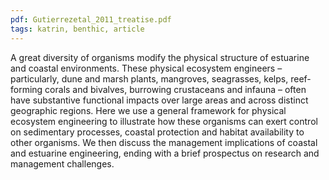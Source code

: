 ```yaml
---
pdf: Gutierrezetal_2011_treatise.pdf
tags: katrin, benthic, article
---
```

A great diversity of organisms modify the physical structure of estuarine and coastal environments. These physical ecosystem engineers – particularly, dune and marsh plants, mangroves, seagrasses, kelps, reef-forming corals and bivalves, burrowing crustaceans and infauna – often have substantive functional impacts over large areas and across distinct geographic regions. Here we use a general framework for physical ecosystem engineering to illustrate how these organisms can exert control on sedimentary processes, coastal protection and habitat availability to other organisms. We then discuss the management implications of coastal and estuarine engineering, ending with a brief prospectus on research and management challenges.
